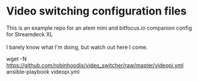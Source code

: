 # Video switching configuration files<br>
This is an example repo for an atem mini and bitfocus.io companion config for Streamdeck XL<br>
<br>
I barely know what I'm doing, but watch out here I come.<br>

wget -N https://github.com/robinhoodis/video_switcher/raw/master/videopi.yml<br>
ansible-playbook videopi.yml<br>
